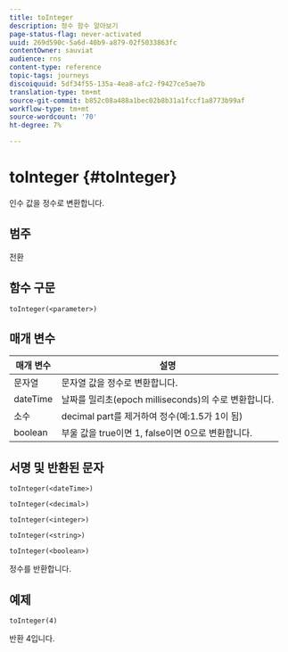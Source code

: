 ```yaml
---
title: toInteger
description: 정수 함수 알아보기
page-status-flag: never-activated
uuid: 269d590c-5a6d-40b9-a879-02f5033863fc
contentOwner: sauviat
audience: rns
content-type: reference
topic-tags: journeys
discoiquuid: 5df34f55-135a-4ea8-afc2-f9427ce5ae7b
translation-type: tm+mt
source-git-commit: b852c08a488a1bec02b8b31a1fccf1a8773b99af
workflow-type: tm+mt
source-wordcount: '70'
ht-degree: 7%

---
```



# toInteger {#toInteger}

인수 값을 정수로 변환합니다.

## 범주

전환

## 함수 구문

`toInteger(<parameter>)`

## 매개 변수

| 매개 변수 | 설명 |
|--- |--- |
| 문자열 | 문자열 값을 정수로 변환합니다. |
| dateTime | 날짜를 밀리초(epoch milliseconds)의 수로 변환합니다. |
| 소수 | decimal part를 제거하여 정수(예:1.5가 1이 됨) |
| boolean | 부울 값을 true이면 1, false이면 0으로 변환합니다. |

## 서명 및 반환된 문자

`toInteger(<dateTime>)`

`toInteger(<decimal>)`

`toInteger(<integer>)`

`toInteger(<string>)`

`toInteger(<boolean>)`

정수를 반환합니다.

## 예제

`toInteger(4)`

반환 4입니다.
